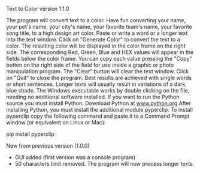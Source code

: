 Text to Color version 1.1.0

The program will convert text to a color.
Have fun converting your name, your pet's name, your city's name, your favorite team's name, your favorite song title, to a high design art color.
Paste or write a word or a longer text into the text window. Click on "Generate Color" to convert the text to a color. The resulting color will be displayed in the color frame on the right side. The corresponding Red, Green, Blue and HEX values will appear in the fields below the color frame. You can copy each value pressing the "Copy" button on the right side of the field for use inside a graphic or photo manipulation program. The "Clear" button will clear the text window. Click on "Quit" to close the program.
Best results are achieved with single words or short sentences. Longer texts will usually result in variations of a dark blue shade.
The Windows executable works by double clicking on the file, needing no additional software installed.
If you want to run the Python source you must install Python. Download Python at www.python.org
After installing Python, you must install the additional module pyperclip. To install pyperclip copy the following command and paste it to a Command Prompt window (or equivalent on Linux or Mac):

pip install pyperclip

New from previous version (1.0.0)
- GUI added (first version was a console program)
- 50 characters limit removed. The program will now process longer texts.
